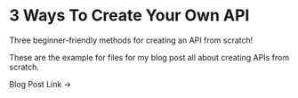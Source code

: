 # 3 Ways To Create Your Own API
Three beginner-friendly methods for creating an API from scratch!

These are the example for files for my blog post all about creating APIs from scratch.

Blog Post Link -> 
